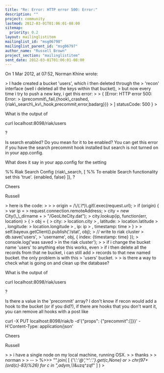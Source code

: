 ```yaml
---
title: "Re: Error: HTTP error 500: Error:"
description: ""
project: community
lastmod: 2012-03-01T01:06:01-08:00
sitemap:
  priority: 0.2
layout: mailinglistitem
mailinglist_id: "msg06798"
mailinglist_parent_id: "msg06797"
author_name: "Russell Brown"
project_section: "mailinglistitem"
sent_date: 2012-03-01T01:06:01-08:00
---
```


On 1 Mar 2012, at 07:52, Norman Khine wrote:

&gt; I hade created a bucket 'users', which i then deleted through the
&gt; 'recon' interface (well i deleted all the keys within that bucket),
&gt; but now every time i try to push a new key, i get this error:
&gt; 
&gt; { [Error: HTTP error 500: Error:
&gt; {precommit\\_fail,{hook\\_crashed,{riak\\_search\\_kv\\_hook,precommit,error,badarg}}}
&gt; ] statusCode: 500 }
&gt; 

What is the output of
 
 curl localhost:8098/riak/users

?

Is search enabled? Do you mean for it to be enabled? You can get this error if 
you have the search precommit hook installed but search is not turned on in 
your app.config.

What does it say in your app.config for the setting 

%% Riak Search Config
 {riak\\_search, [
 %% To enable Search functionality set this 'true'.
 {enabled, false}
 ]},
?

Cheers

Russell

&gt; here is the code:
&gt; 
&gt; 
&gt; origin = /\\/(.\\*)\\.gif/.exec(request.url);
&gt; if (origin) {
&gt; var ip = 
&gt; request.connection.remoteAddress;
&gt; city = new City(\\_\\_dirname + 
&gt; "/GeoLiteCity.dat");
&gt; city.lookup(ip, function(err, location) 
&gt; {
&gt; obj = {
&gt; city: 
&gt; location.city
&gt; , latitude:
&gt; location.latitude
&gt; , longitude:
&gt; location.longitude
&gt; , ip: ip
&gt; , timestamp: time
&gt; }
&gt; 
&gt; self.bayeux.getClient().publish('/stat', obj);
&gt; // write to riak cluster
&gt; db.save('users', 
&gt; 'username', obj, { index: {timestamp: time} });
&gt; console.log('was saved 
&gt; in the riak cluster');
&gt; 
&gt; if i change the bucket name 'users' to anything else this works, even
&gt; if i then delete all the records from that ne bucket, i can still add
&gt; records to that new named bucket. the only problem is with this
&gt; 'users' bucket.
&gt; 
&gt; is there a way to check what is going on and clean up the database?

What is the output of
 
 curl localhost:8098/riak/users

?

Is there a value in the 'precommit' array? I don't know if recon would add a 
hook to the bucket (or if you did?), if there are hooks that you don't want it, 
you can remove all hooks with a post like

 curl -X PUT localhost:8098/riak/b -d'{"props": {"precommit":[]}}' 
-H'Content-Type: application/json'

Cheers

Russell

&gt; 
&gt; i have a single node on my local machine, running OSX.
&gt; 
&gt; thanks
&gt; 
&gt; norman
&gt; 
&gt; -- 
&gt; %&gt;&gt;&gt; "".join( [ {'\\*':'@','^':'.'}.get(c,None) or
&gt; chr(97+(ord(c)-83)%26) for c in ",adym,\\*)&uzq^zqf" ] )
&gt; 

